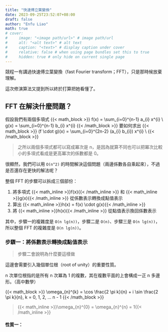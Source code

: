 ```yaml
---
title: "快速傅立葉變換"
date: 2023-09-25T23:52:07+08:00
draft: false
author: "Enfu Liao"
math: true
# cover:
#     image: "<image path/url>" # image path/url
#     alt: "<alt text>" # alt text
#     caption: "<text>" # display caption under cover
#     relative: false # when using page bundles set this to true
#     hidden: true # only hide on current single page
---
```


競程一有講過快速傅立葉變換（fast Fourier transform；FFT），只是那時候放棄理解。

這次修演算法又提到所以終於打算把她看懂了。

## FFT 在解決什麼問題？
假設我們有兩個多項式
{{< math_block >}}
f(x) = \sum_{i=0}^{n-1} a_{i} x^{i} \\
g(x) = \sum_{i=0}^{n-1} b_{i} x^{i}
{{< /math_block >}}
要如何求出
{{< math_block >}}
(f \cdot g)(x) = \sum_{i=0}^{2n-2} (a_{i} b_{i}) x^{i} \\
{{< /math_block >}}

> 之所以兩個多項式都可以寫成冪次是 n，是因為就算不同也可以把冪次比較小的多項式看成是更高冪次的係數都是 0。

很顯然，我們可以用 `O(n^2)` 的時間解決這個問題（兩邊係數各自乘起來），不過是否還存在更快的解法呢？

整個 FFT 的步驟可以拆成三個部份：
1. 將多項式 {{< math_inline >}}f(x){{< /math_inline >}} 和 {{< math_inline >}}g(x){{< /math_inline >}} 從係數表示轉換成點值表示
2. 算出 {{< math_inline >}}h(x) = f(x) \cdot g(x){{< /math_inline >}}
3. 將 {{< math_inline >}}h(x){{< /math_inline >}} 從點值表示換回係數表示

其中，步驟一的複雜度是 `O(n lg(n))`，步驟二是 `O(n)`、步驟三是 `O(n lg(n))`，所以整個 FFT 的複雜度是 `O(n lg(n))`。

### 步驟一：將係數表示轉換成點值表示
> 步驟二會說明為什麼要這樣做

這邊會需要引入幾個單位根（root of unity）的重要性質。

n 次單位根指的是所有 n 次冪為 1 的複數，其在複數平面的上會構成一正 n 多邊形。（高中數學）

{{< math_block >}}
\omega_{n}^{k} = \cos \frac{2 \pi k}{n} + i \sin \frac{2 \pi k}{n}, k = 0, 1, 2, ... n - 1
{{< /math_block >}}

> {{< math_inline >}}\omega_{n}^{0} = \omega_{n}^{n} = 1{{< /math_inline >}}

#### 性質一：